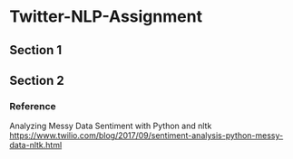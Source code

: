 # Twitter-NLP-Assignment

## Section 1

## Section 2

### Reference  
Analyzing Messy Data Sentiment with Python and nltk  
https://www.twilio.com/blog/2017/09/sentiment-analysis-python-messy-data-nltk.html
